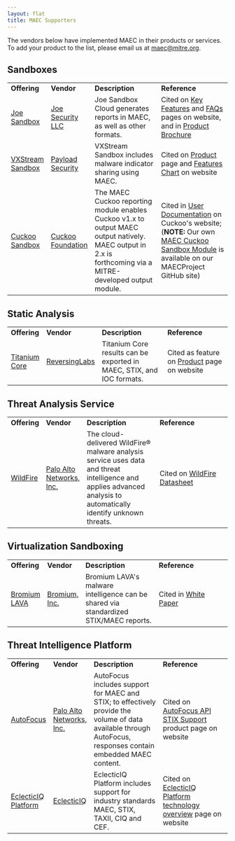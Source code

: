 ```yaml
---
layout: flat
title: MAEC Supporters
---
```


The vendors below have implemented MAEC in their products or services. To add your product to the list, please email us at [maec@mitre.org](mailto:maec@mitre.org).

## Sandboxes

<table>
<tr class="cellboarder">
<td class="borderbottomcellboarder" style="width: 15%"><b>Offering</b></td>
<td class="borderbottomcellboarder" style="width: 15%"><b>Vendor</b></td>
<td class="borderbottomcellboarder" style="width: 35%"><b>Description</b></td>
<td class="borderbottomcellboarder" style="width: 35%"><b>Reference</b></td>
</tr>

<tr class="cellboarder">
<td class="borderbottomcellboarder" style="width: 15%"><a href="https://www.joesecurity.org/joe-sandbox-cloud" target="_blank">Joe Sandbox</a></td>
<td class="borderbottomcellboarder" style="width: 15%"><a href="https://www.joesecurity.org/" target="_blank">Joe Security LLC</a></td>
<td class="borderbottomcellboarder" style="width: 35%">Joe Sandbox Cloud generates reports in MAEC, as well as other formats.</td>
<td class="borderbottomcellboarder" style="width: 35%">Cited on <a target="_blank" href="https://www.joesecurity.org/joe-sandbox-cloud#key-features">Key Features</a> and <a target="_blank" href="https://www.joesecurity.org/joe-sandbox-cloud#faq">FAQs</a> pages on website, and in <a target="_blank" href="https://www.joesecurity.org/resources/Joe%20Sandbox%20Cloud%20Feature%20Sheet.pdf">Product Brochure</a></td>
</tr>

<tr class="cellboarder">
<td class="borderbottomcellboarder" style="width: 15%"><a href="https://www.payload-security.com/products/vxstream-sandbox" target="_blank">VXStream Sandbox</a></td>
<td class="borderbottomcellboarder" style="width: 15%"><a href="https://www.payload-security.com/" target="_blank">Payload Security</a></td>
<td class="borderbottomcellboarder" style="width: 35%">VXStream Sandbox includes malware indicator sharing using MAEC.</td>
<td class="borderbottomcellboarder" style="width: 35%">Cited on <a target="_blank" href="https://www.payload-security.com/products/vxstream-sandbox">Product</a> page and <a target="_blank" href="https://www.payload-security.com/download/VxStream%20Feature%20Comparison.pdf">Features Chart</a> on website</td>
</tr>

<tr class="cellboarder">
<td class="borderbottomcellboarder" style="width: 15%"><a href="https://cuckoosandbox.org/#about" target="_blank">Cuckoo Sandbox</a></td>
<td class="borderbottomcellboarder" style="width: 15%"><a href="https://cuckoosandbox.org/" target="_blank">Cuckoo Foundation</a></td>
<td class="borderbottomcellboarder" style="width: 35%">The MAEC Cuckoo reporting module enables Cuckoo v1.x to output MAEC output natively. MAEC output in 2.x is forthcoming via a MITRE-developed output module.</td>
<td class="borderbottomcellboarder" style="width: 35%">Cited in <a target="_blank" href="http://docs.cuckoosandbox.org/en/1.2/installation/host/configuration/#reporting-conf">User Documentation</a> on Cuckoo's website; (<b>NOTE:</b> Our own <a target="_blank" href="https://github.com/MAECProject/cuckoo">MAEC Cuckoo Sandbox Module</a> is available on our MAECProject GitHub site)</td>
</tr>
</table>

## Static Analysis

<table>
<tr class="cellboarder">
<td class="borderbottomcellboarder" style="width: 15%"><b>Offering</b></td>
<td class="borderbottomcellboarder" style="width: 15%"><b>Vendor</b></td>
<td class="borderbottomcellboarder" style="width: 35%"><b>Description</b></td>
<td class="borderbottomcellboarder" style="width: 35%"><b>Reference</b></td>
</tr>

<tr class="cellboarder">
<td class="borderbottomcellboarder" style="width: 15%"><a href="https://www.reversinglabs.com/products/malware-analysis-solution.html" target="_blank">Titanium Core</a></td>
<td class="borderbottomcellboarder" style="width: 15%"><a href="https://www.reversinglabs.com/products/malware-analysis-solution.html" target="_blank">ReversingLabs</a></td>
<td class="borderbottomcellboarder" style="width: 35%">Titanium Core results can be exported in MAEC, STIX, and IOC formats.</td>
<td class="borderbottomcellboarder" style="width: 35%">Cited as feature on <a target="_blank" href="https://www.reversinglabs.com/products/malware-analysis-solution.html">Product</a> page on website</td>
</tr>
</table>

## Threat Analysis Service

<table>
<tr class="cellboarder">
<td class="borderbottomcellboarder" style="width: 15%"><b>Offering</b></td>
<td class="borderbottomcellboarder" style="width: 15%"><b>Vendor</b></td>
<td class="borderbottomcellboarder" style="width: 35%"><b>Description</b></td>
<td class="borderbottomcellboarder" style="width: 35%"><b>Reference</b></td>
</tr>

<tr class="cellboarder">
<td class="borderbottomcellboarder" style="width: 15%"><a href="https://www.paloaltonetworks.com/network-security/wildfire" target="_blank">WildFire</a></td>
<td class="borderbottomcellboarder" style="width: 15%"><a href="https://www.paloaltonetworks.com/" target="_blank">Palo Alto Networks, Inc.</a></td>
<td class="borderbottomcellboarder" style="width: 35%">The cloud-delivered WildFire® malware analysis service uses data and threat intelligence and applies advanced analysis to automatically identify unknown threats.</td>
<td class="borderbottomcellboarder" style="width: 35%">Cited on <a target="_blank" href="https://www.paloaltonetworks.com/resources/datasheets/wildfire">WildFire Datasheet</a></td>
</tr>
</table>

## Virtualization Sandboxing

<table>
<tr class="cellboarder">
<td class="borderbottomcellboarder" style="width: 15%"><b>Offering</b></td>
<td class="borderbottomcellboarder" style="width: 15%"><b>Vendor</b></td>
<td class="borderbottomcellboarder" style="width: 35%"><b>Description</b></td>
<td class="borderbottomcellboarder" style="width: 35%"><b>Reference</b></td>
</tr>

<tr class="cellboarder">
<td class="borderbottomcellboarder" style="width: 15%"><a href="https://www.bromium.com/content/lava-overview.html" target="_blank">Bromium LAVA</a></td>
<td class="borderbottomcellboarder" style="width: 15%"><a href="https://www.bromium.com/" target="_blank">Bromium, Inc.</a></td>
<td class="borderbottomcellboarder" style="width: 35%">Bromium LAVA's malware intelligence can be shared via standardized STIX/MAEC reports.</td>
<td class="borderbottomcellboarder" style="width: 35%">Cited in <a target="_blank" href="https://www.bromium.com/unparalleled-attack-visibility.html?utm_campaign=krebs-jan2015&utm_source=krebsonsecurity.com&utm_medium=banner&utm_content=unparalleled-attack-visibility-728x90">White Paper</a></td>
</tr>
</table>

## Threat Intelligence Platform

<table>
<tr class="cellboarder">
<td class="borderbottomcellboarder" style="width: 15%"><b>Offering</b></td>
<td class="borderbottomcellboarder" style="width: 15%"><b>Vendor</b></td>
<td class="borderbottomcellboarder" style="width: 35%"><b>Description</b></td>
<td class="borderbottomcellboarder" style="width: 35%"><b>Reference</b></td>
</tr>

<tr class="cellboarder">
<td class="borderbottomcellboarder" style="width: 15%"><a href="https://www.paloaltonetworks.com/documentation/autofocus/autofocus/autofocus_api/about-the-autofocus-api/autofocus-api-stix-support" target="_blank">AutoFocus</a></td>
<td class="borderbottomcellboarder" style="width: 15%"><a href="https://www.paloaltonetworks.com/" target="_blank">Palo Alto Networks, Inc.</a></td>
<td class="borderbottomcellboarder" style="width: 35%">AutoFocus includes support for MAEC and STIX; to effectively provide the volume of data available through AutoFocus, responses contain embedded MAEC content.</td>
<td class="borderbottomcellboarder" style="width: 35%">Cited on <a target="_blank" href="https://www.paloaltonetworks.com/documentation/autofocus/autofocus/autofocus_api/about-the-autofocus-api/autofocus-api-stix-support">AutoFocus API STIX Support</a> product page on website</td>
</tr>

<tr class="cellboarder">
<td class="borderbottomcellboarder" style="width: 15%"><a href="https://www.eclecticiq.com/platform" target="_blank">EclecticIQ Platform</a></td>
<td class="borderbottomcellboarder" style="width: 15%"><a href="https://www.eclecticiq.com" target="_blank">EclecticIQ</a></td>
<td class="borderbottomcellboarder" style="width: 35%">EclecticIQ Platform includes support for industry standards MAEC, STIX, TAXII, CIQ and CEF.</td>
<td class="borderbottomcellboarder" style="width: 35%">Cited on <a target="_blank" href="https://www.eclecticiq.com/platform/technology">EclecticIQ Platform technology overview</a> page on website</td>
</tr>
</table>
